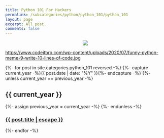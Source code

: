 ```yaml
---
title: Python 101 For Hackers
permalink: /subcategories/python/python_101/python_101
layout: page
excerpt: All post.
comments: false
---
```



<p align="center">
 <img src="https://www.codeitbro.com/wp-content/uploads/2020/07/funny-python-meme-9-write-10-lines-of-code.jpg">
</p>

https://www.codeitbro.com/wp-content/uploads/2020/07/funny-python-meme-9-write-10-lines-of-code.jpg



{%- for post in site.categories.python_101 reversed -%}
	  {%- capture current_year -%}{{ post.date | date: "%Y" }}{%- endcapture -%}
	  {%- unless current_year == previous_year -%}
	    <h2>{{ current_year }}</h2>
	    {%- assign previous_year = current_year -%}
	  {%- endunless -%}
	  <article class="post-item">
	    <h3 class="post-item-title">
	      <a href="{{ post.url }}">{{ post.title | escape }}</a>
	    </h3> 
	  </article>
{%- endfor -%}